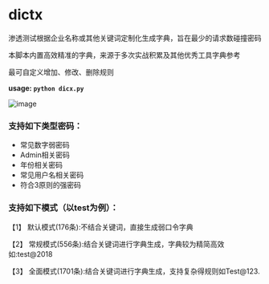 # dictx
渗透测试根据企业名称或其他关键词定制化生成字典，旨在最少的请求数碰撞密码

本脚本内置高效精准的字典，来源于多次实战积累及其他优秀工具字典参考

最可自定义增加、修改、删除规则

**usage: `python dicx.py`**

![image](https://user-images.githubusercontent.com/56073532/201604834-14a497a8-d3da-463d-9dd5-7b082ca24952.png)


### 支持如下类型密码：
- 常见数字弱密码
- Admin相关密码
- 年份相关密码
- 常见用户名相关密码
- 符合3原则的强密码


### 支持如下模式（以test为例）：
【1】 默认模式(176条):不结合关键词，直接生成弱口令字典

【2】 常规模式(556条):结合关键词进行字典生成，字典较为精简高效如:test@2018

【3】 全面模式(1701条):结合关键词进行字典生成，支持复杂得规则如Test@123.
